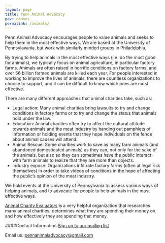 ```yaml
---
layout: page
title: Penn Animal Advocacy
nav: causes
permalink: /animals/
---
```

Penn Animal Advocacy encourages people to value animals and seeks to help them in the most effective ways. We are based at the University of Pennsylavania, but work with similarly minded groups in Philadelphia. 
 
By trying to help animals in the most effective ways (i.e. do the most good for animals), we typically focus on animal agriculture, in particular factory farms. Animals are often raised in horrific conditions on factory farms, and over 56 billion farmed animals are killed each year.
For people interested in working to improve the lives of animals, there are countless organizations to choose to support, and it can be difficult to know which ones are most effective.
 
There are many different approaches that animal charities take, such as:
 
- Legal action: Many animal charities bring lawsuits to try and change conditions in factory farms or to try and change the status that animals hold under the law.
- Education: Animal charities often try to affect the cultural attitude towards animals and the meat industry by handing out pamphlets of information or holding events that they hope individuals on the fence about animal causes will attend.
- Animal Rescue: Some charities work to save as many farm animals (and abandoned domesticated animals) as they can, not only for the sake of the animals, but also so they can sometimes have the public interact with farm animals to realize that they are more than objects.
- Industry exposé: Organizations infiltrate factory farms (often at legal risk themselves) in order to take videos of conditions in the hope of affecting the public’s opinion of the meat industry.
 
We hold events at the University of Pennsylvania to assess various ways of helping animals, and to advocate for people to help animals in the most effective ways.
 
[Animal Charity Evaluators](animalcharityevaluators.org) is a very helpful organization that researches many animal charities, determines what they are spending their money on, and how effectively they are spending that money.
 
####Contact Information
[Sign up to our mailing list](https://docs.google.com/forms/d/1vfaldHGN5X-j2uq4725wIg8HDEu8cHaHfbcfQJo6V4k/viewform)

Email us: pennanimaladvocacy@gmail.com

